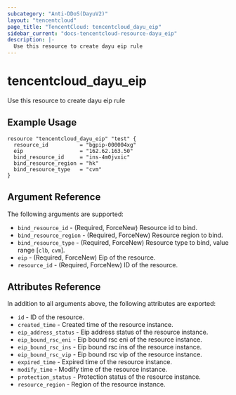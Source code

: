 ```yaml
---
subcategory: "Anti-DDoS(DayuV2)"
layout: "tencentcloud"
page_title: "TencentCloud: tencentcloud_dayu_eip"
sidebar_current: "docs-tencentcloud-resource-dayu_eip"
description: |-
  Use this resource to create dayu eip rule
---
```


# tencentcloud_dayu_eip

Use this resource to create dayu eip rule

## Example Usage

```hcl
resource "tencentcloud_dayu_eip" "test" {
  resource_id          = "bgpip-000004xg"
  eip                  = "162.62.163.50"
  bind_resource_id     = "ins-4m0jvxic"
  bind_resource_region = "hk"
  bind_resource_type   = "cvm"
}
```

## Argument Reference

The following arguments are supported:

* `bind_resource_id` - (Required, ForceNew) Resource id to bind.
* `bind_resource_region` - (Required, ForceNew) Resource region to bind.
* `bind_resource_type` - (Required, ForceNew) Resource type to bind, value range [`clb`, `cvm`].
* `eip` - (Required, ForceNew) Eip of the resource.
* `resource_id` - (Required, ForceNew) ID of the resource.

## Attributes Reference

In addition to all arguments above, the following attributes are exported:

* `id` - ID of the resource.
* `created_time` - Created time of the resource instance.
* `eip_address_status` - Eip address status of the resource instance.
* `eip_bound_rsc_eni` - Eip bound rsc eni of the resource instance.
* `eip_bound_rsc_ins` - Eip bound rsc ins of the resource instance.
* `eip_bound_rsc_vip` - Eip bound rsc vip of the resource instance.
* `expired_time` - Expired time of the resource instance.
* `modify_time` - Modify time of the resource instance.
* `protection_status` - Protection status of the resource instance.
* `resource_region` - Region of the resource instance.



